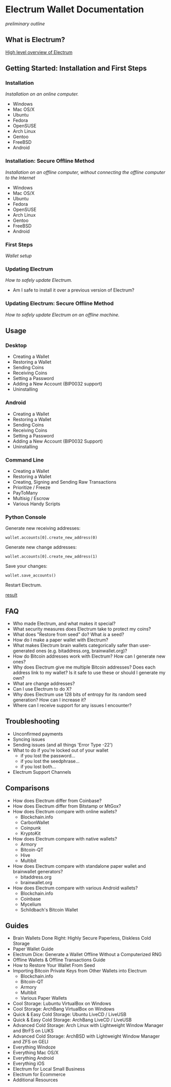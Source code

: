 Electrum Wallet Documentation
=============================

*preliminary outline*


What is Electrum?
-----------------

[High level overview of Electrum](https://github.com/ecdsa/electrum-web/wiki/What-is-Electrum%3F)


Getting Started: Installation and First Steps
---------------------------------------------

### Installation

*Installation on an online computer.*

- Windows
- Mac OS/X
- Ubuntu
- Fedora
- OpenSUSE
- Arch Linux
- Gentoo
- FreeBSD
- Android

### Installation: Secure Offline Method

*Installation on an offline computer, without connecting the offline
computer to the Internet*

- Windows
- Mac OS/X
- Ubuntu
- Fedora
- OpenSUSE
- Arch Linux
- Gentoo
- FreeBSD
- Android

### First Steps

*Wallet setup*

### Updating Electrum

*How to safely update Electrum.*

- Am I safe to install it over a previous version of Electrum?

### Updating Electrum: Secure Offline Method

*How to safely update Electrum on an offline machine.*


Usage
-----

### Desktop

- Creating a Wallet
- Restoring a Wallet
- Sending Coins
- Receiving Coins
- Setting a Password
- Adding a New Account (BIP0032 support)
- Uninstalling

### Android

- Creating a Wallet
- Restoring a Wallet
- Sending Coins
- Receiving Coins
- Setting a Password
- Adding a New Account (BIP0032 Support)
- Uninstalling

### Command Line

- Creating a Wallet
- Restoring a Wallet
- Creating, Signing and Sending Raw Transactions
- Prioritize / Freeze
- PayToMany
- Multisig / Escrow
- Various Handy Scripts

### Python Console

Generate new receiving addresses:

    wallet.accounts[0].create_new_address(0)

Generate new change addresses:

    wallet.accounts[0].create_new_address(1)

Save your changes:

    wallet.save_accounts()

Restart Electrum.

[result](http://i.imgur.com/gfOB4Cp.png)


FAQ
---

* Who made Electrum, and what makes it special?
* What security measures does Electrum take to protect my coins?
* What does "Restore from seed" do? What *is* a seed?
* How do I make a paper wallet with Electrum?
* What makes Electrum brain wallets categorically safer than user-generated ones (e.g. bitaddress.org, brainwallet.org)?
* How do Bitcoin addresses work with Electrum? How can I generate new ones?
* Why does Electrum give me multiple Bitcoin addresses? Does each address link to my wallet? Is it safe to use these or should I generate my own?
* What are change addresses?
* Can I use Electrum to do X?
* Why does Electrum use 128 bits of entropy for its random seed generation? How can I increase it?
* Where can I receive support for any issues I encounter?


Troubleshooting
---------------

- Unconfirmed payments
- Syncing issues
- Sending issues (and all things 'Error Type -22')
- What to do if you're locked out of your wallet
  - if you lost the password...
  - if you lost the seedphrase...
  - if you lost both...
- Electrum Support Channels


Comparisons
-----------

- How does Electrum differ from Coinbase?
- How does Electrum differ from Bitstamp or MtGox?
- How does Electrum compare with online wallets?
  - Blockchain.info
  - CarbonWallet
  - Coinpunk
  - KryptoKit
- How does Electrum compare with native wallets?
  - Armory
  - Bitcoin-QT
  - Hive
  - Multibit
- How does Electrum compare with standalone paper wallet and brainwallet generators?
  - bitaddress.org
  - brainwallet.org
- How does Electrum compare with various Android wallets?
  - Blockchain.info
  - Coinbase
  - Mycelium
  - Schildbach's Bitcoin Wallet


Guides
------

- Brain Wallets Done Right: Highly Secure Paperless, Diskless Cold Storage
- Paper Wallet Guide
- Electrum Dice: Generate a Wallet Offline Without a Computerized RNG
- Offline Wallets & Offline Transactions Guide
- How to Restore Your Wallet From Seed
- Importing Bitcoin Private Keys from Other Wallets into Electrum
  - Blockchain.info
  - Bitcoin-QT
  - Armory
  - Multibit
  - Various Paper Wallets
- Cool Storage: Lubuntu VirtualBox on Windows
- Cool Storage: ArchBang VirtualBox on Windows
- Quick & Easy Cold Storage: Ubuntu LiveCD / LiveUSB
- Quick & Easy Cold Storage: ArchBang LiveCD / LiveUSB
- Advanced Cold Storage: Arch Linux with Lightweight Window Manager and BtrFS on LUKS
- Advanced Cold Storage: ArchBSD with Lightweight Window Manager and ZFS on GELI
- Everything Windoze
- Everything Mac OS/X
- Everything Android
- Everything iOS
- Electrum for Local Small Business
- Electrum for Ecommerce
- Additional Resources
